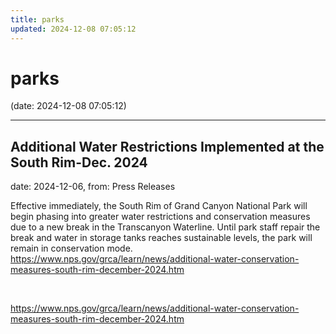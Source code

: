 ```yaml
---
title: parks
updated: 2024-12-08 07:05:12
---
```


# parks

(date: 2024-12-08 07:05:12)

---

## Additional Water Restrictions Implemented at the South Rim-Dec. 2024

date: 2024-12-06, from: Press Releases

Effective immediately, the South Rim of Grand Canyon National Park will begin phasing into greater water restrictions and conservation measures due to a new break in the Transcanyon Waterline. Until park staff repair the break and water in storage tanks reaches sustainable levels, the park will remain in conservation mode. https://www.nps.gov/grca/learn/news/additional-water-conservation-measures-south-rim-december-2024.htm 

<br> 

<https://www.nps.gov/grca/learn/news/additional-water-conservation-measures-south-rim-december-2024.htm>

